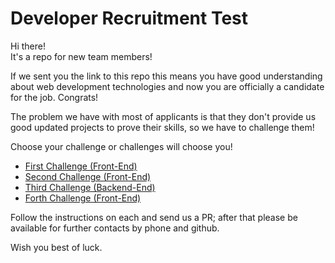 # Developer Recruitment Test

Hi there!   
It's a repo for new team members!

If we sent you the link to this repo this means you have good understanding about web development technologies and now you are officially a candidate for the job. Congrats!

The problem we have with most of applicants is that they don't provide us good updated projects to prove their skills, so we have to challenge them!

Choose your challenge or challenges will choose you!

- [First Challenge (Front-End)](https://github.com/dnj/developer-recruitment/blob/master/challenges/1)
- [Second Challenge (Front-End)](https://github.com/dnj/developer-recruitment/blob/master/challenges/2)
- [Third Challenge (Backend-End)](https://github.com/dnj/developer-recruitment/blob/master/challenges/3)
- [Forth Challenge (Front-End)](https://github.com/dnj/developer-recruitment/blob/master/challenges/4)

Follow the instructions on each and send us a PR; after that please be available for further contacts by phone and github.

Wish you best of luck.
